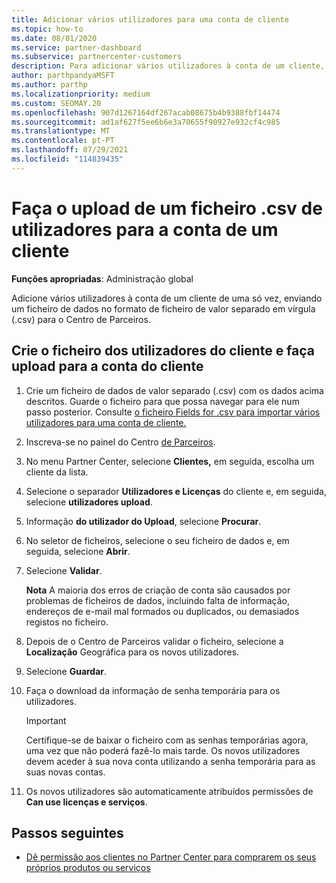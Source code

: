 ```yaml
---
title: Adicionar vários utilizadores para uma conta de cliente
ms.topic: how-to
ms.date: 08/01/2020
ms.service: partner-dashboard
ms.subservice: partnercenter-customers
description: Para adicionar vários utilizadores à conta de um cliente, faça o upload de um ficheiro de dados para o Partner Center utilizando o formato de ficheiro separado em vírgula (.csv).
author: parthpandyaMSFT
ms.author: parthp
ms.localizationpriority: medium
ms.custom: SEOMAY.20
ms.openlocfilehash: 907d1267164df267acab08675b4b9388fbf14474
ms.sourcegitcommit: ad1af627f5ee6b6e3a70655f90927e932cf4c985
ms.translationtype: MT
ms.contentlocale: pt-PT
ms.lasthandoff: 07/29/2021
ms.locfileid: "114839435"
---
```

# <a name="upload-a-csv-file-of-users-to-a-customers-account"></a>Faça o upload de um ficheiro .csv de utilizadores para a conta de um cliente


**Funções apropriadas**: Administração global

Adicione vários utilizadores à conta de um cliente de uma só vez, enviando um ficheiro de dados no formato de ficheiro de valor separado em vírgula (.csv) para o Centro de Parceiros. 

## <a name="create-the-file-of-customer-users-and-upload-to-customer-account"></a>Crie o ficheiro dos utilizadores do cliente e faça upload para a conta do cliente

1. Crie um ficheiro de dados de valor separado (.csv) com os dados acima descritos. Guarde o ficheiro para que possa navegar para ele num passo posterior. Consulte [o ficheiro Fields for .csv para importar vários utilizadores para uma conta de cliente.](file-customer-users.md) 

2. Inscreva-se no painel do Centro [de Parceiros](https://partner.microsoft.com/dashboard).

3. No menu Partner Center, selecione **Clientes,** em seguida, escolha um cliente da lista.

4. Selecione o separador **Utilizadores e Licenças** do cliente e, em seguida, selecione **utilizadores upload**.

5. Informação **do utilizador do Upload**, selecione **Procurar**.

6. No seletor de ficheiros, selecione o seu ficheiro de dados e, em seguida, selecione **Abrir**.

7. Selecione **Validar**.

    **Nota**  A maioria dos erros de criação de conta são causados por problemas de ficheiros de dados, incluindo falta de informação, endereços de e-mail mal formados ou duplicados, ou demasiados registos no ficheiro.

8. Depois de o Centro de Parceiros validar o ficheiro, selecione a **Localização** Geográfica para os novos utilizadores.
9. Selecione **Guardar**.
10. Faça o download da informação de senha temporária para os utilizadores.

    >[!IMPORTANT]
    > Certifique-se de baixar o ficheiro com as senhas temporárias agora, uma vez que não poderá fazê-lo mais tarde. Os novos utilizadores devem aceder à sua nova conta utilizando a senha temporária para as suas novas contas.

11. Os novos utilizadores são automaticamente atribuídos permissões de **Can use licenças e serviços**. 

## <a name="next-steps"></a>Passos seguintes

- [Dê permissão aos clientes no Partner Center para comprarem os seus próprios produtos ou serviços](give-customers-permission.md)
